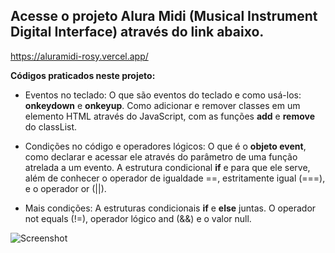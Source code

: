## Acesse o projeto Alura Midi (Musical Instrument Digital Interface) através do link abaixo.
https://aluramidi-rosy.vercel.app/

**Códigos praticados neste projeto:**
- Eventos no teclado:
O que são eventos do teclado e como usá-los: **onkeydown** e **onkeyup**. Como adicionar e remover classes em um elemento HTML através do JavaScript, com as funções **add** e **remove** do classList.

- Condições no código e operadores lógicos:
O que é o **objeto event**, como declarar e acessar ele através do parâmetro de uma função atrelada a um evento. A estrutura condicional **if** e para que ele serve, além de conhecer o operador de igualdade ==, estritamente igual (===), e o operador or (||).

- Mais condições:
A estruturas condicionais **if** e **else** juntas. O operador not equals (!=), operador lógico and (&&) e o valor null.

![Screenshot](wallpaper.png)